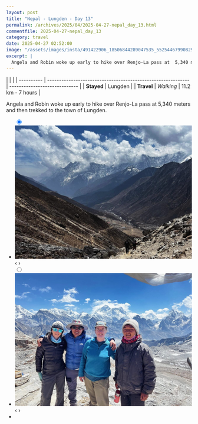 ```yaml
---
layout: post
title: "Nepal - Lungden - Day 13"
permalink: /archives/2025/04/2025-04-27-nepal_day_13.html
commentfile: 2025-04-27-nepal_day_13
category: travel
date: 2025-04-27 02:52:00
image: "/assets/images/insta/491422906_18506844289047535_5525446799082935588_n_17917901240980971.jpg"
excerpt: |
  Angela and Robin woke up early to hike over Renjo-La pass at  5,340 meters and then trekked to the town of Lungden.
---
```


|            |                                                              |
| ---------- | ------------------------------------------------------------ | ----------------------------- |
| **Stayed** |  Lungden |
| **Travel** | _Walking_                                                    |  11.2 km - 7 hours        |


Angela and Robin woke up early to hike over Renjo-La pass at 5,340 meters and then trekked to the town of Lungden.


<ul class="slides">
    <input type="radio" name="radio-btn" id="img-1" checked="checked" />
    <li class="slide-container">
        <div class="slide">
          <a href="/assets/images/insta/491897842_18506844301047535_6592476071234895173_n_17945476511973343.jpg"><img src="/assets/images/insta/491897842_18506844301047535_6592476071234895173_n_17945476511973343.jpg" /></a>
        </div>
    <div class="nav">
      <label for="img-2" class="prev">&#x2039;</label>
      <label for="img-2" class="next">&#x203a;</label>
    </div>
    </li>
    <input type="radio" name="radio-btn" id="img-2" />
    <li class="slide-container">
        <div class="slide">
          <a href="/assets/images/insta/491422906_18506844289047535_5525446799082935588_n_17917901240980971.jpg"><img src="/assets/images/insta/491422906_18506844289047535_5525446799082935588_n_17917901240980971.jpg" /></a>
        </div>
    <div class="nav">
      <label for="img-1" class="prev">&#x2039;</label>
      <label for="img-1" class="next">&#x203a;</label>
    </div>
    </li>
			
<li class="nav-dots">
      <label for="img-1" class="nav-dot" id="img-dot-1"></label>
      <label for="img-2" class="nav-dot" id="img-dot-2"></label>

</li>
</ul>        